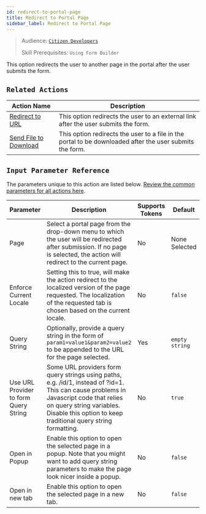```yaml
---
id: redirect-to-portal-page
title: Redirect to Portal Page
sidebar_label: Redirect to Portal Page
---
```


> Audience: [`Citizen Developers`](/audience#citizen-developers.md)
>
> Skill Prerequisites: `Using Form Builder`

This option redirects the user to another page in the portal after the user submits the form.

## `Related Actions`

| Action Name                                     | Description                                                                                                                  |
| ----------------------------------------------- | ---------------------------------------------------------------------------------------------------------------------------- |
| [Redirect to URL](/actions/redirect-to-url.md) | This option redirects the user to an external link after the user submits the form. |
| [Send File to Download](/actions/send-file-for-download.md) | This option redirects the user to a file in the portal to be downloaded after the user submits the form. |

## `Input Parameter Reference`

The parameters unique to this action are listed below. [Review the common parameters for all actions here](/actions/common-parameters.md).

| Parameter | Description | Supports Tokens | Default | Required |
| -- | -- | -- | -- | -- |
| Page | Select a portal page from the drop-down menu to which the user will be redirected after submission. If no page is selected, the action will redirect to the current page. | No | None Selected | Yes |
| Enforce Current Locale | Setting this to true, will make the action redirect to the localized version of the page requested. The localization of the requested tab is chosen based on the current locale. | No |`false` | No |
| Query String | Optionally, provide a query string in the form of `param1=value1&param2=value2` to be appended to the URL for the page selected. | Yes |`empty string` | No |
| Use URL Provider to form Query String | Some URL providers form query strings using paths, e.g. /id/1, instead of ?id=1. This can cause problems in Javascript code that relies on query string variables. Disable this option to keep traditional query string formatting. | No |`true` | No |
| Open in Popup | Enable this option to open the selected page in a popup. Note that you might want to add query string parameters to make the page look nicer inside a popup. | No |`false` | No |
| Open in new tab | Enable this option to open the selected page in a new tab. | No |`false` | No |
